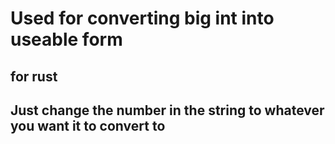 # Used for converting big int into useable form
## for rust
## Just change the number in the string to whatever you want it to convert to